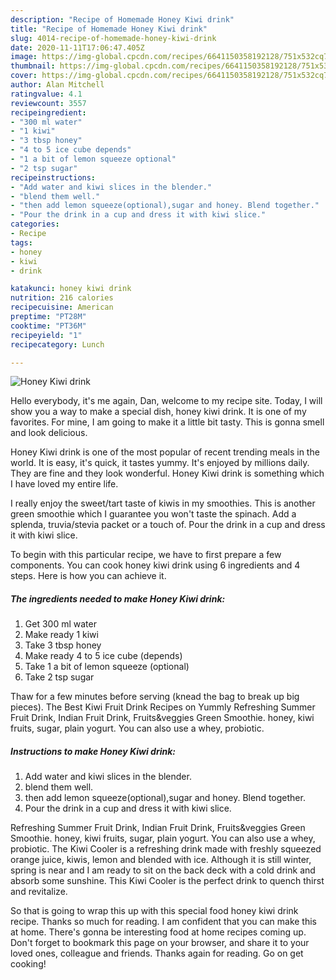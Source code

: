 ```yaml
---
description: "Recipe of Homemade Honey Kiwi drink"
title: "Recipe of Homemade Honey Kiwi drink"
slug: 4014-recipe-of-homemade-honey-kiwi-drink
date: 2020-11-11T17:06:47.405Z
image: https://img-global.cpcdn.com/recipes/6641150358192128/751x532cq70/honey-kiwi-drink-recipe-main-photo.jpg
thumbnail: https://img-global.cpcdn.com/recipes/6641150358192128/751x532cq70/honey-kiwi-drink-recipe-main-photo.jpg
cover: https://img-global.cpcdn.com/recipes/6641150358192128/751x532cq70/honey-kiwi-drink-recipe-main-photo.jpg
author: Alan Mitchell
ratingvalue: 4.1
reviewcount: 3557
recipeingredient:
- "300 ml water"
- "1 kiwi"
- "3 tbsp honey"
- "4 to 5 ice cube depends"
- "1 a bit of lemon squeeze optional"
- "2 tsp sugar"
recipeinstructions:
- "Add water and kiwi slices in the blender."
- "blend them well."
- "then add lemon squeeze(optional),sugar and honey. Blend together."
- "Pour the drink in a cup and dress it with kiwi slice."
categories:
- Recipe
tags:
- honey
- kiwi
- drink

katakunci: honey kiwi drink 
nutrition: 216 calories
recipecuisine: American
preptime: "PT28M"
cooktime: "PT36M"
recipeyield: "1"
recipecategory: Lunch

---
```



![Honey Kiwi drink](https://img-global.cpcdn.com/recipes/6641150358192128/751x532cq70/honey-kiwi-drink-recipe-main-photo.jpg)

Hello everybody, it's me again, Dan, welcome to my recipe site. Today, I will show you a way to make a special dish, honey kiwi drink. It is one of my favorites. For mine, I am going to make it a little bit tasty. This is gonna smell and look delicious.

Honey Kiwi drink is one of the most popular of recent trending meals in the world. It is easy, it's quick, it tastes yummy. It's enjoyed by millions daily. They are fine and they look wonderful. Honey Kiwi drink is something which I have loved my entire life.

I really enjoy the sweet/tart taste of kiwis in my smoothies. This is another green smoothie which I guarantee you won&#39;t taste the spinach. Add a splenda, truvia/stevia packet or a touch of. Pour the drink in a cup and dress it with kiwi slice.


To begin with this particular recipe, we have to first prepare a few components. You can cook honey kiwi drink using 6 ingredients and 4 steps. Here is how you can achieve it.

<!--inarticleads1-->

##### The ingredients needed to make Honey Kiwi drink:

1. Get 300 ml water
1. Make ready 1 kiwi
1. Take 3 tbsp honey
1. Make ready 4 to 5 ice cube (depends)
1. Take 1 a bit of lemon squeeze (optional)
1. Take 2 tsp sugar


Thaw for a few minutes before serving (knead the bag to break up big pieces). The Best Kiwi Fruit Drink Recipes on Yummly Refreshing Summer Fruit Drink, Indian Fruit Drink, Fruits&amp;veggies Green Smoothie. honey, kiwi fruits, sugar, plain yogurt. You can also use a whey, probiotic. 

<!--inarticleads2-->

##### Instructions to make Honey Kiwi drink:

1. Add water and kiwi slices in the blender.
1. blend them well.
1. then add lemon squeeze(optional),sugar and honey. Blend together.
1. Pour the drink in a cup and dress it with kiwi slice.


Refreshing Summer Fruit Drink, Indian Fruit Drink, Fruits&amp;veggies Green Smoothie. honey, kiwi fruits, sugar, plain yogurt. You can also use a whey, probiotic. The Kiwi Cooler is a refreshing drink made with freshly squeezed orange juice, kiwis, lemon and blended with ice. Although it is still winter, spring is near and I am ready to sit on the back deck with a cold drink and absorb some sunshine. This Kiwi Cooler is the perfect drink to quench thirst and revitalize. 

So that is going to wrap this up with this special food honey kiwi drink recipe. Thanks so much for reading. I am confident that you can make this at home. There's gonna be interesting food at home recipes coming up. Don't forget to bookmark this page on your browser, and share it to your loved ones, colleague and friends. Thanks again for reading. Go on get cooking!
